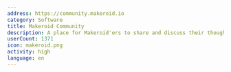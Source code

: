 ```yaml
---
address: https://community.makeroid.io
category: Software
title: Makeroid Community
description: A place for Makeroid'ers to share and discuss their thoughts
userCount: 1371
icon: makeroid.png
activity: high
language: en
---
```

